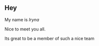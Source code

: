 ## Hey 

My name is _Iryna_

Nice to meet you all. 

Its great to be a member of such a nice team






